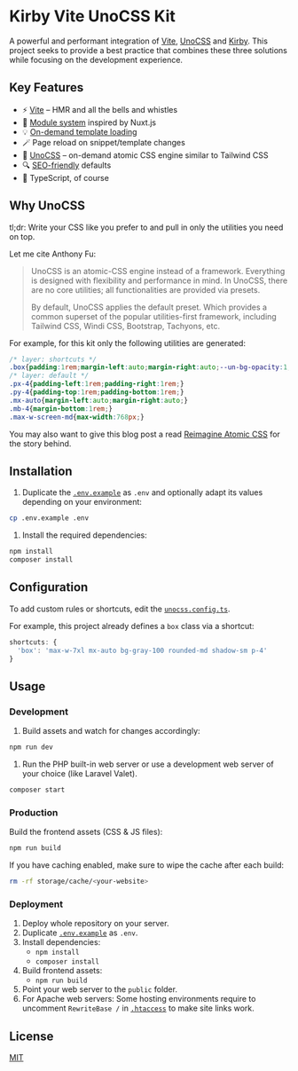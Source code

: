 # Kirby Vite UnoCSS Kit

A powerful and performant integration of [Vite](https://vitejs.dev), [UnoCSS](https://github.com/antfu/unocss) and [Kirby](https://getkirby.com). This project seeks to provide a best practice that combines these three solutions while focusing on the development experience.

## Key Features

- ⚡️ [Vite](https://vitejs.dev) – HMR and all the bells and whistles
- 📑 [Module system](./src/modules) inspired by Nuxt.js
- 💡 [On-demand template loading](./src/templates)
- 🪄 Page reload on snippet/template changes
- 🎨 [UnoCSS](https://github.com/antfu/unocss) – on-demand atomic CSS engine similar to Tailwind CSS
- 🔍 [SEO-friendly](https://github.com/johannschopplich/kirby-extended/blob/main/docs/meta.md) defaults
- 🦾 TypeScript, of course

## Why UnoCSS

tl;dr: Write your CSS like you prefer to and pull in only the utilities you need on top.

Let me cite Anthony Fu:

> UnoCSS is an atomic-CSS engine instead of a framework. Everything is designed with flexibility and performance in mind. In UnoCSS, there are no core utilities; all functionalities are provided via presets.
>
> By default, UnoCSS applies the default preset. Which provides a common superset of the popular utilities-first framework, including Tailwind CSS, Windi CSS, Bootstrap, Tachyons, etc.

For example, for this kit only the following utilities are generated:

```css
/* layer: shortcuts */
.box{padding:1rem;margin-left:auto;margin-right:auto;--un-bg-opacity:1;background-color:rgba(244,244,245,var(--un-bg-opacity));border-radius:0.375rem;--un-shadow-color:0,0,0;--un-shadow:0 1px 2px 0 rgba(var(--un-shadow-color), 0.05);box-shadow:var(--un-ring-offset-shadow, 0 0 #0000), var(--un-ring-shadow, 0 0 #0000), var(--un-shadow);max-width:7xl;}
/* layer: default */
.px-4{padding-left:1rem;padding-right:1rem;}
.py-4{padding-top:1rem;padding-bottom:1rem;}
.mx-auto{margin-left:auto;margin-right:auto;}
.mb-4{margin-bottom:1rem;}
.max-w-screen-md{max-width:768px;}
```

You may also want to give this blog post a read [Reimagine Atomic CSS](https://antfu.me/posts/reimagine-atomic-css) for the story behind.

## Installation

1. Duplicate the [`.env.example`](.env.example) as `.env` and optionally adapt its values depending on your environment:

```bash
cp .env.example .env
```

1. Install the required dependencies:

```bash
npm install
composer install
```

## Configuration

To add custom rules or shortcuts, edit the [`unocss.config.ts`](./unocss.config.ts).

For example, this project already defines a `box` class via a shortcut:

```js
shortcuts: {
  'box': 'max-w-7xl mx-auto bg-gray-100 rounded-md shadow-sm p-4'
}
```

## Usage

### Development

1. Build assets and watch for changes accordingly:

```bash
npm run dev
```

1. Run the PHP built-in web server or use a development web server of your choice (like Laravel Valet).

```bash
composer start
```

### Production

Build the frontend assets (CSS & JS files):

```bash
npm run build
```

If you have caching enabled, make sure to wipe the cache after each build:

```bash
rm -rf storage/cache/<your-website>
```

### Deployment

1. Deploy whole repository on your server.
2. Duplicate [`.env.example`](.env.example) as `.env`.
3. Install dependencies:
   - `npm install`
   - `composer install`
4. Build frontend assets:
   - `npm run build`
5. Point your web server to the `public` folder.
6. For Apache web servers: Some hosting environments require to uncomment `RewriteBase /` in [`.htaccess`](public/.htaccess) to make site links work.

## License

[MIT](https://opensource.org/licenses/MIT)
